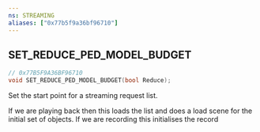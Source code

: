 ```yaml
---
ns: STREAMING
aliases: ["0x77b5f9a36bf96710"]
---
```

## SET_REDUCE_PED_MODEL_BUDGET

```c
// 0x77B5F9A36BF96710
void SET_REDUCE_PED_MODEL_BUDGET(bool Reduce);
```

Set the start point for a streaming request list.

If we are playing back then this loads the list and does a load scene for the initial set of objects. If we are recording this initialises the record

